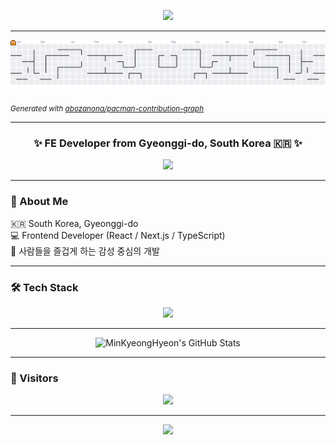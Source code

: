 <!-- 🌌 헤더 배너 -->
<p align="center">
  <img src="https://capsule-render.vercel.app/api?type=waving&color=0:00C2FF,100:7F00FF&height=220&section=header&text=MinKyeongHyeon💻&fontSize=45&fontAlignY=40&fontColor=ffffff&animation=twinkling" />
</p>


<!--깃헙 잔디 꾸미기 -->

---

<p align="center">
  <picture>
    <source media="(prefers-color-scheme: dark)" srcset="https://raw.githubusercontent.com/MinKyeongHyeon/MinKyeongHyeon/output/pacman-contribution-graph-dark.svg">
    <source media="(prefers-color-scheme: light)" srcset="https://raw.githubusercontent.com/MinKyeongHyeon/MinKyeongHyeon/output/pacman-contribution-graph.svg">
    <img alt="Pac-Man contribution graph" src="https://raw.githubusercontent.com/MinKyeongHyeon/MinKyeongHyeon/output/pacman-contribution-graph.svg" />
  </picture>

<sub>_Generated with [abozanona/pacman-contribution-graph](https://github.com/abozanona/pacman-contribution-graph)_</sub>

</p>

---

<h3 align="center">✨ FE Developer from Gyeonggi-do, South Korea 🇰🇷 ✨</h3>

<p align="center">
  <img src="https://readme-typing-svg.herokuapp.com/?lines=사람들을+즐겁게+하는+개발;&font=Fira%20Code&center=true&width=500&height=45&color=00C2FF" />
</p>

---

### 🧭 About Me

🇰🇷 South Korea, Gyeonggi-do  
💻 Frontend Developer (React / Next.js / TypeScript)  
🎨 사람들을 즐겁게 하는 감성 중심의 개발


---

### 🛠️ Tech Stack

<p align="center">
  <img src="https://skillicons.dev/icons?i=react,ts,js,next,tailwind,sass,figma,ps,ai&perline=6" />
</p>

---

<!-- GitHub 통계 카드 -->

<p align="center">
  <img src="https://github-readme-stats.vercel.app/api?username=MinKyeongHyeon&show_icons=true&theme=radical&layout=compact&hide_border=true" alt="MinKyeongHyeon's GitHub Stats" />
</p>


---

### 🌱 Visitors

<p align="center">
  <img src="https://komarev.com/ghpvc/?username=MinKyeongHyeon&color=00C2FF&style=for-the-badge" />
</p>

---

<p align="center">
  <img src="https://capsule-render.vercel.app/api?type=waving&color=0:7F00FF,100:00C2FF&height=120&section=footer" />
</p>
